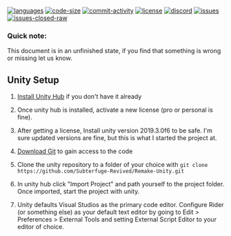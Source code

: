 [![languages](https://img.shields.io/github/languages/top/Subterfuge-Revived/Remake-Unity)]()
[![code-size](https://img.shields.io/github/languages/code-size/Subterfuge-Revived/Remake-Unity)]()
[![commit-activity](https://img.shields.io/github/commit-activity/y/Subterfuge-Revived/Remake-Unity)](https://github.com/Subterfuge-Revived/Remake-Unity/pulse/yearly)
[![license](https://img.shields.io/github/license/Subterfuge-Revived/Remake-Unity)](LICENSE)
[![discord](https://img.shields.io/discord/617149385196961792)](https://discord.gg/GNk7Xw4)
[![issues](https://img.shields.io/github/issues/Subterfuge-Revived/Remake-Unity)](https://github.com/Subterfuge-Revived/Remake-Unity/issues?q=is%3Aopen)
[![issues-closed-raw](https://img.shields.io/github/issues-closed/Subterfuge-Revived/Remake-Unity)](https://github.com/Subterfuge-Revived/Remake-Unity/issues?q=is%3Aclosed+)
### Quick note:

This document is in an unfinished state, if you find that something is wrong or missing let us know.

## Unity Setup

1. [Install Unity Hub](https://unity3d.com/get-unity/download) if you don't have it already

2. Once unity hub is installed, activate a new license (pro or personal is fine).

3. After getting a license, Install unity version 2019.3.0f6 to be safe. I'm sure updated versions are fine, but this is what I started the project at.

4. [Download Git](https://git-scm.com/downloads) to gain access to the code

5. Clone the unity repository to a folder of your choice with `git clone https://github.com/Subterfuge-Revived/Remake-Unity.git`

6. In unity hub click "Import Project" and path yourself to the project folder. Once imported, start the project with unity.

7. Unity defaults Visual Studios as the primary code editor. Configure Rider (or something else) as your default text editor by going to Edit > Preferences > External Tools and setting External Script Editor to your editor of choice.
